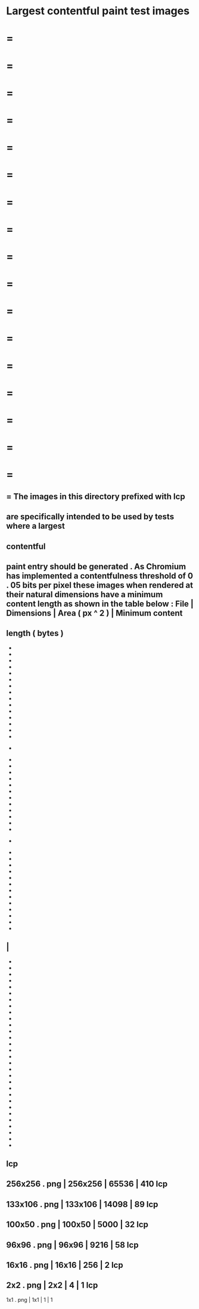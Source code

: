 Largest
contentful
paint
test
images
=
=
=
=
=
=
=
=
=
=
=
=
=
=
=
=
=
=
=
=
=
=
=
=
=
=
=
=
=
=
=
=
=
=
=
=
The
images
in
this
directory
prefixed
with
lcp
-
are
specifically
intended
to
be
used
by
tests
where
a
largest
-
contentful
-
paint
entry
should
be
generated
.
As
Chromium
has
implemented
a
contentfulness
threshold
of
0
.
05
bits
per
pixel
these
images
when
rendered
at
their
natural
dimensions
have
a
minimum
content
length
as
shown
in
the
table
below
:
File
|
Dimensions
|
Area
(
px
^
2
)
|
Minimum
content
-
length
(
bytes
)
-
-
-
-
-
-
-
-
-
-
-
-
-
-
-
-
+
-
-
-
-
-
-
-
-
-
-
-
-
+
-
-
-
-
-
-
-
-
-
-
-
-
-
|
-
-
-
-
-
-
-
-
-
-
-
-
-
-
-
-
-
-
-
-
-
-
-
-
-
-
-
-
-
-
-
lcp
-
256x256
.
png
|
256x256
|
65536
|
410
lcp
-
133x106
.
png
|
133x106
|
14098
|
89
lcp
-
100x50
.
png
|
100x50
|
5000
|
32
lcp
-
96x96
.
png
|
96x96
|
9216
|
58
lcp
-
16x16
.
png
|
16x16
|
256
|
2
lcp
-
2x2
.
png
|
2x2
|
4
|
1
lcp
-
1x1
.
png
|
1x1
|
1
|
1
